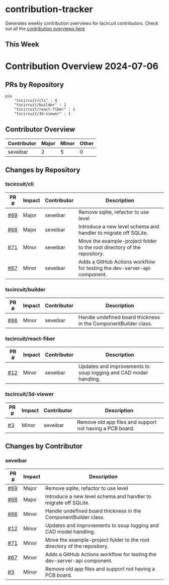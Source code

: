 # contribution-tracker

Generates weekly contribution overviews for tscircuit contributors. Check out all
the [contribution overviews here](./contribution-overviews/)

## This Week

<!-- START_CURRENT_WEEK -->

# Contribution Overview 2024-07-06

## PRs by Repository

```mermaid
pie
    "tscircuit/cli" : 4
    "tscircuit/builder" : 1
    "tscircuit/react-fiber" : 1
    "tscircuit/3d-viewer" : 1
```

## Contributor Overview

| Contributor | Major | Minor | Other |
|-------------|-------|-------|-------|
| seveibar | 2 | 5 | 0 |

## Changes by Repository

### tscircuit/cli

| PR # | Impact | Contributor | Description |
|------|--------|-------------|-------------|
| [#69](https://github.com/tscircuit/cli/pull/69) | Major | seveibar | Remove sqlite, refactor to use level |
| [#68](https://github.com/tscircuit/cli/pull/68) | Major | seveibar | Introduce a new level schema and handler to migrate off SQLite. |
| [#71](https://github.com/tscircuit/cli/pull/71) | Minor | seveibar | Move the example-project folder to the root directory of the repository. |
| [#67](https://github.com/tscircuit/cli/pull/67) | Minor | seveibar | Adds a GitHub Actions workflow for testing the dev-server-api component. |

### tscircuit/builder

| PR # | Impact | Contributor | Description |
|------|--------|-------------|-------------|
| [#66](https://github.com/tscircuit/builder/pull/66) | Minor | seveibar | Handle undefined board thickness in the ComponentBuilder class. |

### tscircuit/react-fiber

| PR # | Impact | Contributor | Description |
|------|--------|-------------|-------------|
| [#12](https://github.com/tscircuit/react-fiber/pull/12) | Minor | seveibar | Updates and improvements to soup logging and CAD model handling. |

### tscircuit/3d-viewer

| PR # | Impact | Contributor | Description |
|------|--------|-------------|-------------|
| [#3](https://github.com/tscircuit/3d-viewer/pull/3) | Minor | seveibar | Remove old app files and support not having a PCB board. |

## Changes by Contributor

### seveibar

| PR # | Impact | Description |
|------|--------|-------------|
| [#69](https://github.com/tscircuit/cli/pull/69) | Major | Remove sqlite, refactor to use level |
| [#68](https://github.com/tscircuit/cli/pull/68) | Major | Introduce a new level schema and handler to migrate off SQLite. |
| [#66](https://github.com/tscircuit/builder/pull/66) | Minor | Handle undefined board thickness in the ComponentBuilder class. |
| [#12](https://github.com/tscircuit/react-fiber/pull/12) | Minor | Updates and improvements to soup logging and CAD model handling. |
| [#71](https://github.com/tscircuit/cli/pull/71) | Minor | Move the example-project folder to the root directory of the repository. |
| [#67](https://github.com/tscircuit/cli/pull/67) | Minor | Adds a GitHub Actions workflow for testing the dev-server-api component. |
| [#3](https://github.com/tscircuit/3d-viewer/pull/3) | Minor | Remove old app files and support not having a PCB board. |



<!-- END_CURRENT_WEEK -->
